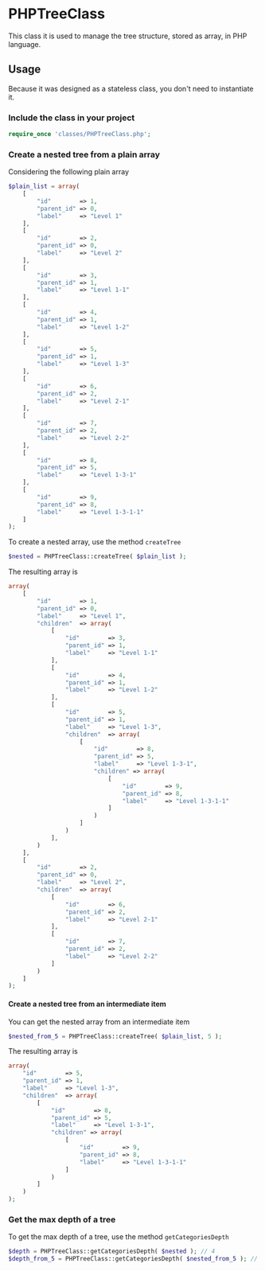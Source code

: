 # PHPTreeClass

This class it is used to manage the tree structure, stored as array, in PHP language.

## Usage

Because it was designed as a stateless class, you don't need to instantiate it.

### Include the class in your project

```php
require_once 'classes/PHPTreeClass.php';
```

### Create a nested tree from a plain array

Considering the following plain array

```php
$plain_list = array(
    [
        "id"        => 1,
        "parent_id" => 0,
        "label"     => "Level 1"
    ],
    [
        "id"        => 2,
        "parent_id" => 0,
        "label"     => "Level 2"
    ],
    [
        "id"        => 3,
        "parent_id" => 1,
        "label"     => "Level 1-1"
    ],
    [
        "id"        => 4,
        "parent_id" => 1,
        "label"     => "Level 1-2"
    ],
    [
        "id"        => 5,
        "parent_id" => 1,
        "label"     => "Level 1-3"
    ],
    [
        "id"        => 6,
        "parent_id" => 2,
        "label"     => "Level 2-1"
    ],
    [
        "id"        => 7,
        "parent_id" => 2,
        "label"     => "Level 2-2"
    ],
    [
        "id"        => 8,
        "parent_id" => 5,
        "label"     => "Level 1-3-1"
    ],
    [
        "id"        => 9,
        "parent_id" => 8,
        "label"     => "Level 1-3-1-1"
    ]
);
```

To create a nested array, use the method `createTree`

```php
$nested = PHPTreeClass::createTree( $plain_list );
```

The resulting array is

```php
array(
    [
        "id"        => 1,
        "parent_id" => 0,
        "label"     => "Level 1",
        "children"  => array(
            [
                "id"        => 3,
                "parent_id" => 1,
                "label"     => "Level 1-1"
            ],
            [
                "id"        => 4,
                "parent_id" => 1,
                "label"     => "Level 1-2"
            ],
            [
                "id"        => 5,
                "parent_id" => 1,
                "label"     => "Level 1-3",
                "children"  => array(
                    [
                        "id"        => 8,
                        "parent_id" => 5,
                        "label"     => "Level 1-3-1",
                        "children" => array(
                            [
                                "id"        => 9,
                                "parent_id" => 8,
                                "label"     => "Level 1-3-1-1"
                            ]
                        )
                    ]
                )
            ],
        )
    ],
    [
        "id"        => 2,
        "parent_id" => 0,
        "label"     => "Level 2",
        "children"  => array(
            [
                "id"        => 6,
                "parent_id" => 2,
                "label"     => "Level 2-1"
            ],
            [
                "id"        => 7,
                "parent_id" => 2,
                "label"     => "Level 2-2"
            ]
        )
    ]
);
```

#### Create a nested tree from an intermediate item

You can get the nested array from an intermediate item

```php
$nested_from_5 = PHPTreeClass::createTree( $plain_list, 5 );
```

The resulting array is

```php
array(
    "id"        => 5,
    "parent_id" => 1,
    "label"     => "Level 1-3",
    "children"  => array(
        [
            "id"        => 8,
            "parent_id" => 5,
            "label"     => "Level 1-3-1",
            "children" => array(
                [
                    "id"        => 9,
                    "parent_id" => 8,
                    "label"     => "Level 1-3-1-1"
                ]
            )
        ]
    )
);
```

### Get the max depth of a tree

To get the max depth of a tree, use the method `getCategoriesDepth`

```php
$depth = PHPTreeClass::getCategoriesDepth( $nested ); // 4
$depth_from_5 = PHPTreeClass::getCategoriesDepth( $nested_from_5 ); // 3
```
